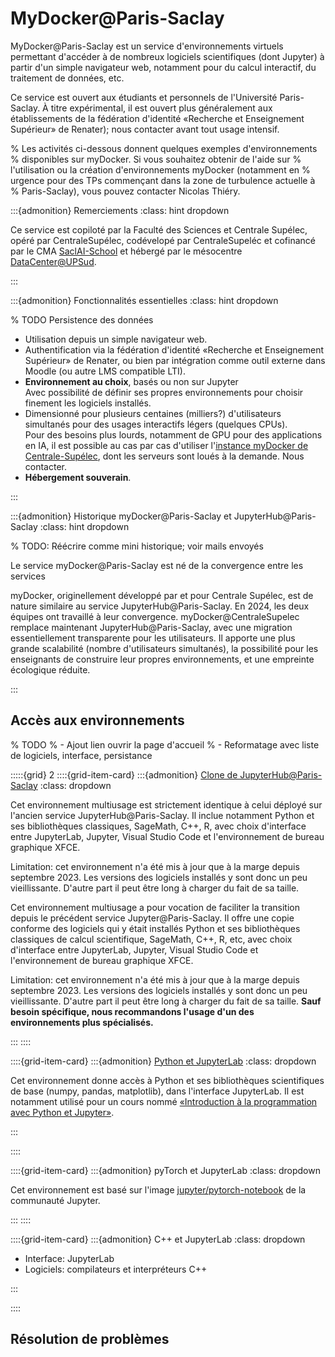 # MyDocker@Paris-Saclay

MyDocker@Paris-Saclay est un service d'environnements virtuels
permettant d'accéder à de nombreux logiciels scientifiques (dont
Jupyter) à partir d'un simple navigateur web, notamment pour du calcul
interactif, du traitement de données, etc.

Ce service est ouvert aux étudiants et personnels de l'Université
Paris-Saclay. À titre expérimental, il est ouvert plus généralement
aux établissements de la fédération d'identité «Recherche et
Enseignement Supérieur» de Renater); nous contacter avant tout usage
intensif.

% Les activités ci-dessous donnent quelques exemples d'environnements
% disponibles sur myDocker. Si vous souhaitez obtenir de l'aide sur
% l'utilisation ou la création d'environnements myDocker (notamment en
% urgence pour des TPs commençant dans la zone de turbulence actuelle à
% Paris-Saclay), vous pouvez contacter Nicolas Thiéry.

:::{admonition} Remerciements
:class: hint dropdown

Ce service est copiloté par la Faculté des Sciences et Centrale
Supélec, opéré par CentraleSupélec, codévelopé par CentraleSupeléc et 
cofinancé par le CMA
[SaclAI-School](https://www.dataia.eu/saclai-school) et hébergé par le
mésocentre
[DataCenter@UPSud](https://www.informatique-scientifique.u-psud.fr/").

:::

:::{admonition} Fonctionnalités essentielles
:class: hint dropdown

% TODO Persistence des données

- Utilisation depuis un simple navigateur web.
- Authentification via la fédération d'identité «Recherche et
  Enseignement Supérieur» de Renater, ou bien par intégration comme
  outil externe dans Moodle (ou autre LMS compatible LTI).
- **Environnement au choix**, basés ou non sur Jupyter  
  Avec possibilité de définir ses propres environnements pour choisir
  finement les logiciels installés.
- Dimensionné pour plusieurs centaines (milliers?) d'utilisateurs
  simultanés pour des usages interactifs légers (quelques CPUs).  
  Pour des besoins plus lourds, notamment de GPU pour des applications
  en IA, il est possible au cas par cas d'utiliser l'[instance
  myDocker de Centrale-Supélec](https://mydocker.centralesupelec.fr/),
  dont les serveurs sont loués à la demande. Nous contacter.
- **Hébergement souverain**.

:::

:::{admonition} Historique myDocker@Paris-Saclay et JupyterHub@Paris-Saclay
:class: hint dropdown

% TODO: Réécrire comme mini historique; voir mails envoyés

Le service myDocker@Paris-Saclay est né de la convergence entre les
services 

myDocker, originellement développé par et pour Centrale Supélec, est
de nature similaire au service JupyterHub@Paris-Saclay. En 2024, les
deux équipes ont travaillé à leur
convergence. myDocker@CentraleSupelec remplace maintenant
JupyterHub@Paris-Saclay, avec une migration essentiellement
transparente pour les utilisateurs. Il apporte une plus grande
scalabilité (nombre d'utilisateurs simultanés), la possibilité pour
les enseignants de construire leur propres environnements, et une
empreinte écologique réduite.

:::

## Accès aux environnements

% TODO
% - Ajout lien ouvrir la page d'accueil
% - Reformatage avec liste de logiciels, interface, persistance

:::::{grid} 2
::::{grid-item-card}
:::{admonition} [Clone de JupyterHub@Paris-Saclay](https://mydocker.universite-paris-saclay.fr/shell/join/qWsmLepfAkaFqYIQBjKL)
:class: dropdown

Cet environnement multiusage est strictement identique à celui déployé
sur l'ancien service JupyterHub@Paris-Saclay. Il inclue notamment
Python et ses bibliothèques classiques, SageMath, C++, R, avec choix
d'interface entre JupyterLab, Jupyter, Visual Studio Code et
l'environnement de bureau graphique XFCE.

Limitation: cet environnement n'a été mis à jour que à la marge depuis
septembre 2023. Les versions des logiciels installés y sont donc un
peu vieillissante. D'autre part il peut être long à charger du fait de
sa taille.

Cet environnement multiusage a pour vocation de faciliter la
transition depuis le précédent service Jupyter@Paris-Saclay. Il offre
une copie conforme des logiciels qui y était installés Python et ses
bibliothèques classiques de calcul scientifique, SageMath, C++, R,
etc, avec choix d'interface entre JupyterLab, Jupyter, Visual Studio
Code et l'environnement de bureau graphique XFCE.

Limitation: cet environnement n'a été mis à jour que à la marge depuis
septembre 2023. Les versions des logiciels installés y sont donc un
peu vieillissante. D'autre part il peut être long à charger du fait de
sa taille. **Sauf besoin spécifique, nous recommandons l'usage d'un
des environnements plus spécialisés.**

:::
::::


::::{grid-item-card}
:::{admonition} [Python et JupyterLab](https://mydocker.universite-paris-saclay.fr/shell/join/IvvgFOBBFzGLwuGJeFSb)
:class: dropdown

Cet environnement donne accès à Python et ses bibliothèques
scientifiques de base (numpy, pandas, matplotlib), dans l'interface
JupyterLab. Il est notamment utilisé pour un cours nommé
[«Introduction à la programmation avec Python et
Jupyter»](https://introductionprogrammationpython.pages.centralesupelec.fr/).

:::

::::

::::{grid-item-card}
:::{admonition} pyTorch et JupyterLab
:class: dropdown

Cet environnement est basé sur l'image
[jupyter/pytorch-notebook](https://jupyter-docker-stacks.readthedocs.io/en/latest/using/selecting.html#jupyter-pytorch-notebook)
de la communauté Jupyter.

:::
::::

::::{grid-item-card}
:::{admonition} C++ et JupyterLab
:class: dropdown

- Interface: JupyterLab
- Logiciels: compilateurs et interpréteurs C++

:::

::::

## Résolution de problèmes
